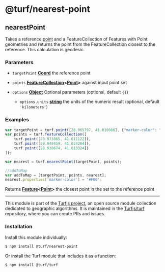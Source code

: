 # @turf/nearest-point

<!-- Generated by documentation.js. Update this documentation by updating the source code. -->

## nearestPoint

Takes a reference [point][1] and a FeatureCollection of Features
with Point geometries and returns the
point from the FeatureCollection closest to the reference. This calculation
is geodesic.

### Parameters

*   `targetPoint` **[Coord][2]** the reference point
*   `points` **[FeatureCollection][3]<[Point][4]>** against input point set
*   `options` **[Object][5]** Optional parameters (optional, default `{}`)

    *   `options.units` **[string][6]** the units of the numeric result (optional, default `'kilometers'`)

### Examples

```javascript
var targetPoint = turf.point([28.965797, 41.010086], {"marker-color": "#0F0"});
var points = turf.featureCollection([
    turf.point([28.973865, 41.011122]),
    turf.point([28.948459, 41.024204]),
    turf.point([28.938674, 41.013324])
]);

var nearest = turf.nearestPoint(targetPoint, points);

//addToMap
var addToMap = [targetPoint, points, nearest];
nearest.properties['marker-color'] = '#F00';
```

Returns **[Feature][7]<[Point][4]>** the closest point in the set to the reference point

[1]: https://tools.ietf.org/html/rfc7946#section-3.1.2

[2]: https://tools.ietf.org/html/rfc7946#section-3.1.1

[3]: https://tools.ietf.org/html/rfc7946#section-3.3

[4]: https://tools.ietf.org/html/rfc7946#section-3.1.2

[5]: https://developer.mozilla.org/docs/Web/JavaScript/Reference/Global_Objects/Object

[6]: https://developer.mozilla.org/docs/Web/JavaScript/Reference/Global_Objects/String

[7]: https://tools.ietf.org/html/rfc7946#section-3.2

<!-- This file is automatically generated. Please don't edit it directly:
if you find an error, edit the source file (likely index.js), and re-run
./scripts/generate-readmes in the turf project. -->

---

This module is part of the [Turfjs project](http://turfjs.org/), an open source
module collection dedicated to geographic algorithms. It is maintained in the
[Turfjs/turf](https://github.com/Turfjs/turf) repository, where you can create
PRs and issues.

### Installation

Install this module individually:

```sh
$ npm install @turf/nearest-point
```

Or install the Turf module that includes it as a function:

```sh
$ npm install @turf/turf
```
